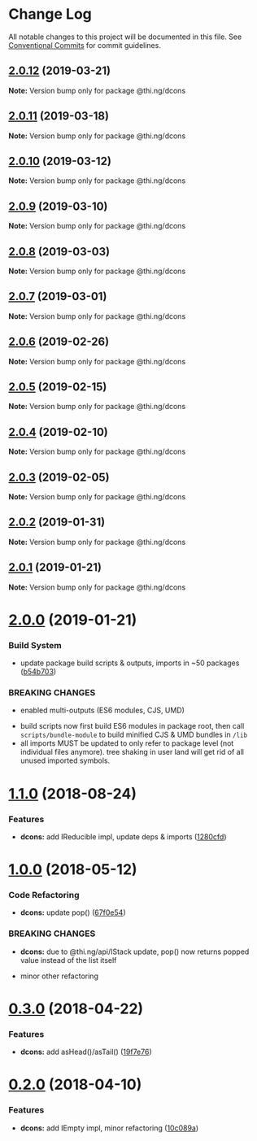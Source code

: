# Change Log

All notable changes to this project will be documented in this file.
See [Conventional Commits](https://conventionalcommits.org) for commit guidelines.

## [2.0.12](https://github.com/thi-ng/umbrella/compare/@thi.ng/dcons@2.0.11...@thi.ng/dcons@2.0.12) (2019-03-21)

**Note:** Version bump only for package @thi.ng/dcons





## [2.0.11](https://github.com/thi-ng/umbrella/compare/@thi.ng/dcons@2.0.10...@thi.ng/dcons@2.0.11) (2019-03-18)

**Note:** Version bump only for package @thi.ng/dcons





## [2.0.10](https://github.com/thi-ng/umbrella/compare/@thi.ng/dcons@2.0.9...@thi.ng/dcons@2.0.10) (2019-03-12)

**Note:** Version bump only for package @thi.ng/dcons





## [2.0.9](https://github.com/thi-ng/umbrella/compare/@thi.ng/dcons@2.0.8...@thi.ng/dcons@2.0.9) (2019-03-10)

**Note:** Version bump only for package @thi.ng/dcons





## [2.0.8](https://github.com/thi-ng/umbrella/compare/@thi.ng/dcons@2.0.7...@thi.ng/dcons@2.0.8) (2019-03-03)

**Note:** Version bump only for package @thi.ng/dcons





## [2.0.7](https://github.com/thi-ng/umbrella/compare/@thi.ng/dcons@2.0.6...@thi.ng/dcons@2.0.7) (2019-03-01)

**Note:** Version bump only for package @thi.ng/dcons





## [2.0.6](https://github.com/thi-ng/umbrella/compare/@thi.ng/dcons@2.0.5...@thi.ng/dcons@2.0.6) (2019-02-26)

**Note:** Version bump only for package @thi.ng/dcons





## [2.0.5](https://github.com/thi-ng/umbrella/compare/@thi.ng/dcons@2.0.4...@thi.ng/dcons@2.0.5) (2019-02-15)

**Note:** Version bump only for package @thi.ng/dcons





## [2.0.4](https://github.com/thi-ng/umbrella/compare/@thi.ng/dcons@2.0.3...@thi.ng/dcons@2.0.4) (2019-02-10)

**Note:** Version bump only for package @thi.ng/dcons





## [2.0.3](https://github.com/thi-ng/umbrella/compare/@thi.ng/dcons@2.0.2...@thi.ng/dcons@2.0.3) (2019-02-05)

**Note:** Version bump only for package @thi.ng/dcons





## [2.0.2](https://github.com/thi-ng/umbrella/compare/@thi.ng/dcons@2.0.1...@thi.ng/dcons@2.0.2) (2019-01-31)

**Note:** Version bump only for package @thi.ng/dcons





## [2.0.1](https://github.com/thi-ng/umbrella/compare/@thi.ng/dcons@2.0.0...@thi.ng/dcons@2.0.1) (2019-01-21)

**Note:** Version bump only for package @thi.ng/dcons





# [2.0.0](https://github.com/thi-ng/umbrella/compare/@thi.ng/dcons@1.1.23...@thi.ng/dcons@2.0.0) (2019-01-21)


### Build System

* update package build scripts & outputs, imports in ~50 packages ([b54b703](https://github.com/thi-ng/umbrella/commit/b54b703))


### BREAKING CHANGES

* enabled multi-outputs (ES6 modules, CJS, UMD)

- build scripts now first build ES6 modules in package root, then call
  `scripts/bundle-module` to build minified CJS & UMD bundles in `/lib`
- all imports MUST be updated to only refer to package level
  (not individual files anymore). tree shaking in user land will get rid of
  all unused imported symbols.


<a name="1.1.0"></a>
# [1.1.0](https://github.com/thi-ng/umbrella/compare/@thi.ng/dcons@1.0.7...@thi.ng/dcons@1.1.0) (2018-08-24)


### Features

* **dcons:** add IReducible impl, update deps & imports ([1280cfd](https://github.com/thi-ng/umbrella/commit/1280cfd))


<a name="1.0.0"></a>
# [1.0.0](https://github.com/thi-ng/umbrella/compare/@thi.ng/dcons@0.3.6...@thi.ng/dcons@1.0.0) (2018-05-12)


### Code Refactoring

* **dcons:** update pop() ([67f0e54](https://github.com/thi-ng/umbrella/commit/67f0e54))


### BREAKING CHANGES

* **dcons:** due to @thi.ng/api/IStack update, pop() now returns
popped value instead of the list itself

- minor other refactoring


<a name="0.3.0"></a>
# [0.3.0](https://github.com/thi-ng/umbrella/compare/@thi.ng/dcons@0.2.0...@thi.ng/dcons@0.3.0) (2018-04-22)


### Features

* **dcons:** add asHead()/asTail() ([19f7e76](https://github.com/thi-ng/umbrella/commit/19f7e76))


<a name="0.2.0"></a>
# [0.2.0](https://github.com/thi-ng/umbrella/compare/@thi.ng/dcons@0.1.19...@thi.ng/dcons@0.2.0) (2018-04-10)


### Features

* **dcons:** add IEmpty impl, minor refactoring ([10c089a](https://github.com/thi-ng/umbrella/commit/10c089a))
